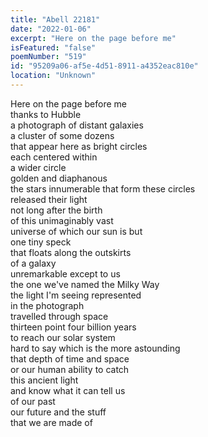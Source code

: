 ```yaml
---
title: "Abell 22181"
date: "2022-01-06"
excerpt: "Here on the page before me"
isFeatured: "false"
poemNumber: "519"
id: "95209a06-af5e-4d51-8911-a4352eac810e"
location: "Unknown"
---
```


Here on the page before me  
thanks to Hubble  
a photograph of distant galaxies  
a cluster of some dozens  
that appear here as bright circles  
each centered within  
a wider circle  
golden and diaphanous  
the stars innumerable that form these circles  
released their light  
not long after the birth  
of this unimaginably vast  
universe of which our sun is but  
one tiny speck  
that floats along the outskirts  
of a galaxy  
unremarkable except to us  
the one we've named the Milky Way  
the light I'm seeing represented  
in the photograph  
travelled through space  
thirteen point four billion years  
to reach our solar system  
hard to say which is the more astounding  
that depth of time and space  
or our human ability to catch  
this ancient light  
and know what it can tell us  
of our past  
our future and the stuff  
that we are made of
